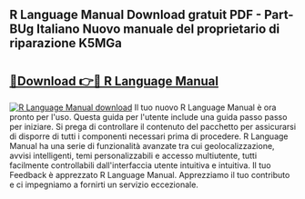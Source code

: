 ## R Language Manual Download gratuit PDF - Part-BUg Italiano Nuovo manuale del proprietario di riparazione K5MGa

# <h2><a href="http://dfcjk5p.blite.top/?on=R+Language+Manual">🔗Download 👉🔴 R Language Manual</a></h2>

[![R Language Manual download](https://i.imgur.com/lujVjoI.png)](http://dfcjk5p.blite.top/?on=R+Language+Manual)
Il tuo nuovo R Language Manual è ora pronto per l'uso. Questa guida per l'utente include una guida passo passo per iniziare. Si prega di controllare il contenuto del pacchetto per assicurarsi di disporre di tutti i componenti necessari prima di procedere. R Language Manual ha una serie di funzionalità avanzate tra cui geolocalizzazione, avvisi intelligenti, temi personalizzabili e accesso multiutente, tutti facilmente controllabili dall'interfaccia utente intuitiva e intuitiva. Il tuo Feedback è apprezzato R Language Manual. Apprezziamo il tuo contributo e ci impegniamo a fornirti un servizio eccezionale.
